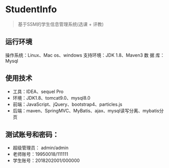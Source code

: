 # StudentInfo
> 基于SSM的学生信息管理系统(选课 + 评教)

## 运行环境
操作系统：Linux、Mac os、windows
支持环境：JDK 1.8、Maven3
数 据 库：Mysql

## 使用技术
* 工具：IDEA、sequel Pro
* 环境：JDK1.8、tomcat9.0、mysql8.0
* 前端：JavaScript、jQuery、bootstrap4、particles.js
* 后端：maven、SpringMVC、MyBatis、ajax、mysql读写分离、mybatis分页

## 测试账号和密码：

* 超级管理员： admin/admin
* 老师账号：19950018/111111
* 学生账号：2018202001/000000
